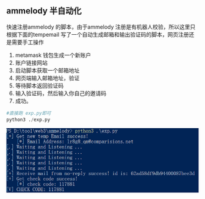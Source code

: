 ## ammelody 半自动化

快速注册ammelody 的脚本，由于ammelody 注册是有机器人校验，所以这里只根据下面的tempemail 写了一个自动生成邮箱和输出验证码的脚本，网页注册还是需要手工操作

1. metamask 钱包生成一个新账户
2. 账户链接网站
3. 启动脚本获取一个邮箱地址
4. 网页端输入邮箱地址，验证
5. 等待脚本返回验证码
6. 输入验证码，然后输入你自己的邀请码
7. 成功。

```python
#直接跑 exp.py即可
python3 ./exp.py
```

![image-20220618142341798](README.assets/image-20220618142341798.png)